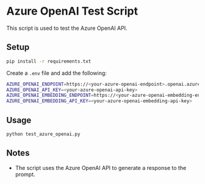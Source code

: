 # Azure OpenAI Test Script

This script is used to test the Azure OpenAI API.

## Setup

```bash
pip install -r requirements.txt
```

Create a `.env` file and add the following:

```bash
AZURE_OPENAI_ENDPOINT=https://<your-azure-openai-endpoint>.openai.azure.com
AZURE_OPENAI_API_KEY=<your-azure-openai-api-key>
AZURE_OPENAI_EMBEDDING_ENDPOINT=https://<your-azure-openai-embedding-endpoint>.openai.azure.com
AZURE_OPENAI_EMBEDDING_API_KEY=<your-azure-openai-embedding-api-key>
```

## Usage

```bash
python test_azure_openai.py
```

## Notes

- The script uses the Azure OpenAI API to generate a response to the prompt.
